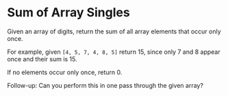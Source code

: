 # Sum of Array Singles

Given an array of digits, return the sum of all array elements that occur only once.

For example, given `[4, 5, 7, 4, 8, 5]` return 15, since only 7 and 8 appear once and their sum is 15.

If no elements occur only once, return 0.

Follow-up: Can you perform this in one pass through the given array?
